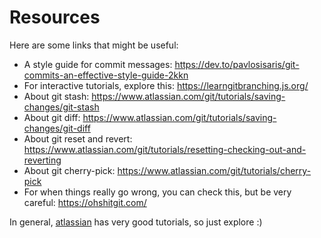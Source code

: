 # Resources 

Here are some links that might be useful:
 
 - A style guide for commit messages: https://dev.to/pavlosisaris/git-commits-an-effective-style-guide-2kkn
 - For interactive tutorials, explore this: https://learngitbranching.js.org/
 - About git stash: https://www.atlassian.com/git/tutorials/saving-changes/git-stash
 - About git diff: https://www.atlassian.com/git/tutorials/saving-changes/git-diff
 - About git reset and revert: https://www.atlassian.com/git/tutorials/resetting-checking-out-and-reverting
 - About git cherry-pick: https://www.atlassian.com/git/tutorials/cherry-pick
 - For when things really go wrong, you can check this, but be very careful: https://ohshitgit.com/

In general, [atlassian](https://www.atlassian.com/git/tutorials/) has very good tutorials, so just explore :) 
